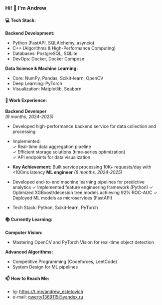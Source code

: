 ### Hi! 👋 I'm Andrew

#### 💻 Tech Stack:
**Backend Development:**
- Python (FastAPI, SQLAlchemy, asyncio)
- C++ (Algorithms & High-Performance Computing)
- Databases: PostgreSQL, SQLite
- DevOps: Docker, Docker Compose

**Data Science & Machine Learning:**
- Core: NumPy, Pandas, Scikit-learn, OpenCV
- Deep Learning: PyTorch
- Visualization: Matplotlib, Seaborn

#### 🚀 Work Experience:
**Backend Developer**  
*(9 months, 2024-2025)*  
- Developed high-performance backend service for data collection and processing
- Implemented:  
  ✓ Real-time data aggregation pipeline  
  ✓ Efficient storage solutions (time-series optimization)  
  ✓ API endpoints for data visualization
- **Key Achievement:** Built service processing 10K+ requests/day with <100ms latency
**ML engineer**
*(6 months, 2024-2025)*
- Developed end-to-end machine learning pipelines for predictive analytics
    ✓ Implemented feature engineering framework (Python)
    ✓ Optimized XGBoost/decesion tree models achieving 92% ROC-AUC
    ✓ Deployed ML models as microservices (FastAPI)

- Tech Stack: Python, Scikit-learn, PyTorch

#### 📚 Currently Learning:
**Computer Vision:**
- Mastering OpenCV and PyTorch Vision for real-time object detection

**Advanced Algorithms:**
- Competitive Programming (Codeforces, LeetCode)
- System Design for ML pipelines


#### 📫 How to Reach Me:
- tg: https://t.me/andrew_estetovich
- e-mail: qwerty1369115@yandex.ru

